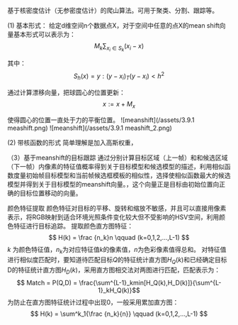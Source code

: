 基于核密度估计（无参密度估计）的爬山算法。可用于聚类、分割、跟踪等。

(1) 基本形式：
    给定d维空间n个数据点X，对于空间中任意的点X的mean shift向量基本形式可以表示为：
        $$ M_k\sum_{x_i\in{S_k}}(x_i-x)$$

其中：
    $$ S_h(x) = {y:(y-x_i)_T(y-x_i) < h^2} $$    

通过计算漂移向量，把球圆心的位置更新：
    $$ x:=x+M_x $$

使得圆心的位置一直处于力的平衡位置。
![meanshift](/assets/3.9.1 meashift.png)
![meanshift](/assets/3.9.1 meashift_2.png)

(2) 带核函数的形式
简单理解是加入高斯权重，


（3）基于meanshift的目标跟踪
通过分别计算目标区域（上一帧）和和候选区域（下一帧）内像素的特征值概率得到关于目标模型和候选模型的描述，利用相似函数度量初始帧目标模型和当前帧候选框模板的相似性，选择使相似函数最大的候选模型并得到关于目标模型的meanshift向量。，这个向量正是目标由初始位置向正确的目标位置移动的向量。


颜色特征提取
    颜色特征对目标的平移、旋转和缩放不敏感，并且可以直接用像素表示，将RGB映射到适合环境光照条件变化较大但不受影响的HSV空间，利用颜色特征进行目标追踪。
    提取颜色直方图特征：
    $$ H(k) = \frac {n_k}n            \qquad (k=0,1,2,...,L-1) $$
$k$ 为颜色特征值，$n_k$为对应特征值$k$的像素值，$n$为色彩像素值得总和。
对特征值进行相似度匹配时，要知道待匹配目标$Q$的特征统计直方图$H_Q(k)$和已经确定目标D的特征统计直方图$H_D(k)$，采用直方图相交法对两图进行匹配，匹配表示为：
    $$ Match = P(Q,D) = \frac{\sum^{L-1}_kmin[H_Q(k),H_D(k)]}{\sum^{L-1}_kH_Q(k)}$$
为防止在直方图特征统计过程中出现0，一般采用累加直方图：
    $$ H(k) = \sum^k_1{\frac {n_k}{n}}  \qquad (k=0,1,2,...,L-1) $$

    